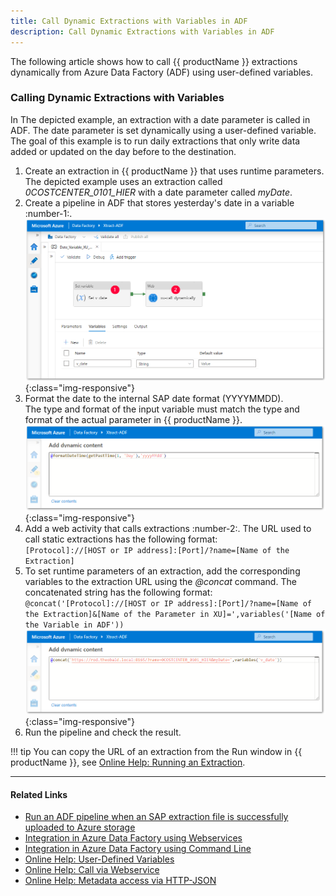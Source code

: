 ```yaml
---
title: Call Dynamic Extractions with Variables in ADF
description: Call Dynamic Extractions with Variables in ADF
---
```


The following article shows how to call {{ productName }} extractions dynamically from Azure Data Factory (ADF) using user-defined variables. <br>

### Calling Dynamic Extractions with Variables

In The depicted example, an extraction with a date parameter is called in ADF.
The date parameter is set dynamically using a user-defined variable.<br>
The goal of this example is to run daily extractions that only write data added or updated on the day before to the destination.

1. Create an extraction in {{ productName }} that uses runtime parameters.<br>
The depicted example uses an extraction called *0COSTCENTER_0101_HIER* with a date parameter called *myDate*. 
2. Create a pipeline in ADF that stores yesterday's date in a variable :number-1:.<br>
![adf-pipeline](../assets/images/xu/articles/adf-pipeline.png){:class="img-responsive"}
3. Format the date to the internal SAP date format (YYYYMMDD).<br>
The type and format of the input variable must match the type and format of the actual parameter in {{ productName }}.
![adf-call-extractions-variable](../assets/images/xu/articles/azura-data-factory-date-variable.png){:class="img-responsive"}
4. Add a web activity that calls extractions :number-2:.
The URL used to call static extractions has the following format: <br>`[Protocol]://[HOST or IP address]:[Port]/?name=[Name of the Extraction]`
5. To set runtime parameters of an extraction, add the corresponding variables to the extraction URL using the *@concat* command. 
The concatenated string has the following format:<br>
`@concat('[Protocol]://[HOST or IP address]:[Port]/?name=[Name of the Extraction]&[Name of the Parameter in XU]=',variables('[Name of the Variable in ADF'))`<br>
![adf-call-extractions-variable](../assets/images/xu/articles/adf-call-extraction-variable.png){:class="img-responsive"}
6. Run the pipeline and check the result.

!!! tip
    You can copy the URL of an extraction from the Run window in {{ productName }}, see [Online Help: Running an Extraction](https://help.theobald-software.com/en/xtract-universal/getting-started/run-an-extraction#run-extraction).

******

#### Related Links
- [Run an ADF pipeline when an SAP extraction file is successfully uploaded to Azure storage](https://kb.theobald-software.com/xtract-universal/runs-an-ADF-pipeline-when-sap-extraction-file-is-successfully-uploaded-to-Azure-storage)
- [Integration in Azure Data Factory using Webservices](https://kb.theobald-software.com/xtract-universal/adf-integration-using-webservices)
- [Integration in Azure Data Factory using Command Line](https://kb.theobald-software.com/xtract-universal/adf-integration-using-command-line)
- [Online Help: User-Defined Variables](https://help.theobald-software.com/en/xtract-universal/advanced-techniques/user-defined-variables)
- [Online Help: Call via Webservice](https://help.theobald-software.com/en/xtract-universal/execute-and-automate-extractions/call-via-webservice)
- [Online Help: Metadata access via HTTP-JSON](https://help.theobald-software.com/en/xtract-universal/advanced-techniques/metadata-access-via-http-json)
